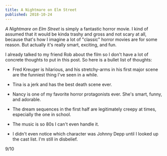```yaml
---
title: A Nightmare on Elm Street
published: 2018-10-24
---
```


_A Nightmare on Elm Street_ is simply a fantastic horror movie. I kind of assumed that it would be kinda trashy and gross and not scary at all, because that's how I imagine a lot of "classic" horror movies are for some reason. But actually it's really smart, exciting, and fun.

I already talked to my friend Rob about the film so I don't have a lot of concrete thoughts to put in this post. So here is a bullet list of thoughts:

* Fred Kreuger is hilarious, and his stretchy-arms in his first major scene are the funniest thing I've seen in a while.

* Tina is a jerk and has the best death scene ever.

* Nancy is one of my favorite horror protagonists ever. She's smart, funny, and adorable.

* The dream sequences in the first half are legitimately creepy at times, especially the one in school.

* The music is so 80s I can't even handle it.

* I didn't even notice which character was Johnny Depp until I looked up the cast list. I'm still in disbelief.

9/10
